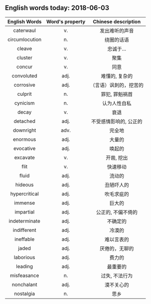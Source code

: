 ## English words today: 2018-06-03

| English Words | Word's property | Chinese description |
| :-----------: | :-------------: | :-----------------: |
| caterwaul | v. | 发出难听的声音 |
| circumlocution | n.  | 绕圈的话语 |
| cleave | v. | 忠诚于… |
| cluster | v. | 聚集 |
| concur | v. | 同意 |
| convoluted | adj. | 难懂的, 复杂的 |
| corrosive | adj. | （言语）讽刺的，挖苦的 |
| culprit | n. | 罪犯, 罪魁祸首 |
| cynicism | n. | 认为人性自私 |
| decay | v. | 衰退 |
| detached | adj. | 不受感情影响的, 公正的 |
| downright | adv. | 完全地 |
| enormous | adj. | 大量的 |
| evocative | adj. | 唤起的 |
| excavate | v. | 开凿, 挖出 |
| flit | v. | 快速移动 |
| fluid | adj.  | 流动的 |
| hideous | adj. | 丑陋吓人的 |
| hypercritical | adj. | 吹毛求疵的 |
| immense | adj. | 巨大的 |
| impartial | adj. | 公正的, 不偏不倚的 |
| indeterminate | adj. | 不确定的 |
| indifferent | adj. | 冷漠的 |
| ineffable | adj.  | 难以言表的 |
| jaded | adj. | 厌倦的，无聊的 |
| laborious | adj. | 费力的 |
| leading | adj. | 最重要的 |
| misfeasance | n. | 过失, 不法行为 |
| nonchalant | adj. | 漠不关心的 |
| nostalgia | n. | 思乡 |
